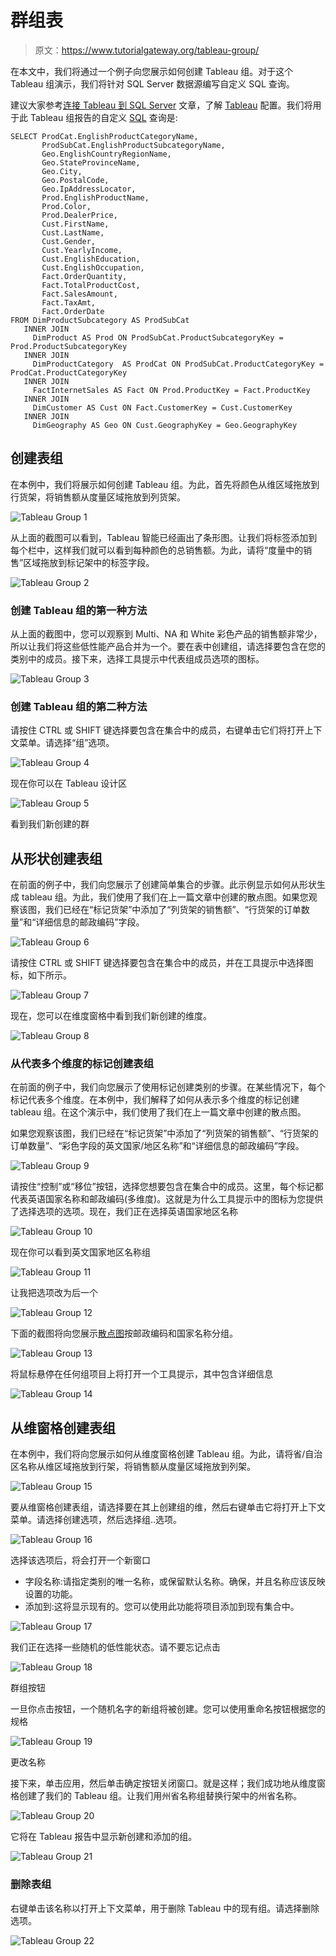 # 群组表

> 原文：<https://www.tutorialgateway.org/tableau-group/>

在本文中，我们将通过一个例子向您展示如何创建 Tableau 组。对于这个 Tableau 组演示，我们将针对 SQL Server 数据源编写自定义 SQL 查询。

建议大家参考[连接 Tableau 到 SQL Server](https://www.tutorialgateway.org/connecting-tableau-to-sql-server/) 文章，了解 [Tableau](https://www.tutorialgateway.org/tableau/) 配置。我们将用于此 Tableau 组报告的自定义 [SQL](https://www.tutorialgateway.org/sql/) 查询是:

```
SELECT ProdCat.EnglishProductCategoryName, 
       ProdSubCat.EnglishProductSubcategoryName, 
       Geo.EnglishCountryRegionName, 
       Geo.StateProvinceName, 
       Geo.City, 
       Geo.PostalCode, 
       Geo.IpAddressLocator, 
       Prod.EnglishProductName, 
       Prod.Color, 
       Prod.DealerPrice, 
       Cust.FirstName, 
       Cust.LastName, 
       Cust.Gender, 
       Cust.YearlyIncome, 
       Cust.EnglishEducation, 
       Cust.EnglishOccupation, 
       Fact.OrderQuantity, 
       Fact.TotalProductCost, 
       Fact.SalesAmount, 
       Fact.TaxAmt, 
       Fact.OrderDate
FROM DimProductSubcategory AS ProdSubCat
   INNER JOIN
     DimProduct AS Prod ON ProdSubCat.ProductSubcategoryKey = Prod.ProductSubcategoryKey 
   INNER JOIN
     DimProductCategory  AS ProdCat ON ProdSubCat.ProductCategoryKey = ProdCat.ProductCategoryKey 
   INNER JOIN
     FactInternetSales AS Fact ON Prod.ProductKey = Fact.ProductKey 
   INNER JOIN
     DimCustomer AS Cust ON Fact.CustomerKey = Cust.CustomerKey
   INNER JOIN
     DimGeography AS Geo ON Cust.GeographyKey = Geo.GeographyKey
```

## 创建表组

在本例中，我们将展示如何创建 Tableau 组。为此，首先将颜色从维区域拖放到行货架，将销售额从度量区域拖放到列货架。

![Tableau Group 1](img/eaed74097eedba027c92333d29914e02.png)

从上面的截图可以看到，Tableau 智能已经画出了条形图。让我们将标签添加到每个栏中，这样我们就可以看到每种颜色的总销售额。为此，请将“度量中的销售”区域拖放到标记架中的标签字段。

![Tableau Group 2](img/e42305cba552536671da31efae022479.png)

### 创建 Tableau 组的第一种方法

从上面的截图中，您可以观察到 Multi、NA 和 White 彩色产品的销售额非常少，所以让我们将这些低性能产品合并为一个。要在表中创建组，请选择要包含在您的类别中的成员。接下来，选择工具提示中代表组成员选项的图标。

![Tableau Group 3](img/e82532b244a314bc113697ada04bb977.png)

### 创建 Tableau 组的第二种方法

请按住 CTRL 或 SHIFT 键选择要包含在集合中的成员，右键单击它们将打开上下文菜单。请选择“组”选项。

![Tableau Group 4](img/808663af070057061b605d831463e38d.png)

现在你可以在 Tableau 设计区

![Tableau Group 5](img/b7225c611e7066644c49d9d3f2f07ecd.png)

看到我们新创建的群

## 从形状创建表组

在前面的例子中，我们向您展示了创建简单集合的步骤。此示例显示如何从形状生成 tableau 组。为此，我们使用了我们在上一篇文章中创建的散点图。如果您观察该图，我们已经在“标记货架”中添加了“列货架的销售额”、“行货架的订单数量”和“详细信息的邮政编码”字段。

![Tableau Group 6](img/7bb967159af369ea9a20545ec02cab29.png)

请按住 CTRL 或 SHIFT 键选择要包含在集合中的成员，并在工具提示中选择图标，如下所示。

![Tableau Group 7](img/71ce199af26e180b4da03e599af6f4ab.png)

现在，您可以在维度窗格中看到我们新创建的维度。

![Tableau Group 8](img/d5c20bede92f55d19aeb1ff8b33e5257.png)

### 从代表多个维度的标记创建表组

在前面的例子中，我们向您展示了使用标记创建类别的步骤。在某些情况下，每个标记代表多个维度。在本例中，我们解释了如何从表示多个维度的标记创建 tableau 组。在这个演示中，我们使用了我们在上一篇文章中创建的散点图。

如果您观察该图，我们已经在“标记货架”中添加了“列货架的销售额”、“行货架的订单数量”、“彩色字段的英文国家/地区名称”和“详细信息的邮政编码”字段。

![Tableau Group 9](img/425db2085b8d01f0621204510942aa94.png)

请按住“控制”或“移位”按钮，选择您想要包含在集合中的成员。这里，每个标记都代表英语国家名称和邮政编码(多维度)。这就是为什么工具提示中的图标为您提供了选择选项的选项。现在，我们正在选择英语国家地区名称

![Tableau Group 10](img/754f6879efdb0d439101ae25026cdf17.png)

现在你可以看到英文国家地区名称组

![Tableau Group 11](img/1684fa626672a262e6fc0218ea2aed20.png)

让我把选项改为后一个

![Tableau Group 12](img/d15cf5b6a17db1732f9fdfe0a2acb851.png)

下面的截图将向您展示[散点图](https://www.tutorialgateway.org/tableau-scatter-plot/)按邮政编码和国家名称分组。

![Tableau Group 13](img/f70e12cbf4fa61e4c9f74efe6dbbac66.png)

将鼠标悬停在任何组项目上将打开一个工具提示，其中包含详细信息

![Tableau Group 14](img/41e04180dbe62bb51b28c4f229fdb5ad.png)

## 从维窗格创建表组

在本例中，我们将向您展示如何从维度窗格创建 Tableau 组。为此，请将省/自治区名称从维区域拖放到行架，将销售额从度量区域拖放到列架。

![Tableau Group 15](img/5f38e2cb40aa375972af523f94b756fd.png)

要从维窗格创建表组，请选择要在其上创建组的维，然后右键单击它将打开上下文菜单。请选择创建选项，然后选择组..选项。

![Tableau Group 16](img/e13daad9a60890a03c5057c3aa994fcf.png)

选择该选项后，将会打开一个新窗口

*   字段名称:请指定类别的唯一名称，或保留默认名称。确保，并且名称应该反映设置的功能。
*   添加到:这将显示现有的。您可以使用此功能将项目添加到现有集合中。

![Tableau Group 17](img/2ade867957f19c42b4594bed92e3d88e.png)

我们正在选择一些随机的低性能状态。请不要忘记点击

![Tableau Group 18](img/057ff0f6363ffb728621511a8c9342da.png)

群组按钮

一旦你点击按钮，一个随机名字的新组将被创建。您可以使用重命名按钮根据您的规格

![Tableau Group 19](img/b8c97e056098b7923e4cd757cca5fc70.png)

更改名称

接下来，单击应用，然后单击确定按钮关闭窗口。就是这样；我们成功地从维度窗格创建了我们的 Tableau 组。让我们用州省名称组替换行架中的州省名称。

![Tableau Group 20](img/823f7a7f8f69f380aa1cb95e3064130f.png)

它将在 Tableau 报告中显示新创建和添加的组。

![Tableau Group 21](img/25c4c18221ba1bd807cc2c037b8c4e78.png)

### 删除表组

右键单击该名称以打开上下文菜单，用于删除 Tableau 中的现有组。请选择删除选项。

![Tableau Group 22](img/f3819cce5db95f91edf9b0f0bf7685f5.png)